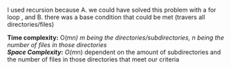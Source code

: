 
I used recursion because A. we could have solved this problem with a for loop , and B. there was a base condition that
could be met (travers all directories/files)<br/>

**Time complexity:** O(m*n) m being the directories/subdirectories, n being the number of files in those directories<br/>
**Space Complexity:** O(m*n) dependent on the amount of subdirectories and the number of files in those directories
that meet our criteria
